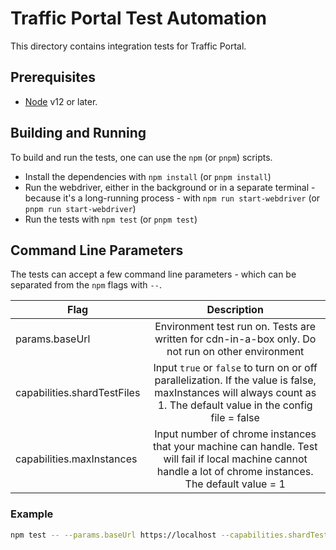 <!--
    Licensed to the Apache Software Foundation (ASF) under one
    or more contributor license agreements.  See the NOTICE file
    distributed with this work for additional information
    regarding copyright ownership.  The ASF licenses this file
    to you under the Apache License, Version 2.0 (the
    "License"); you may not use this file except in compliance
    with the License.  You may obtain a copy of the License at

      http://www.apache.org/licenses/LICENSE-2.0

    Unless required by applicable law or agreed to in writing,
    software distributed under the License is distributed on an
    "AS IS" BASIS, WITHOUT WARRANTIES OR CONDITIONS OF ANY
    KIND, either express or implied.  See the License for the
    specific language governing permissions and limitations
    under the License.
-->
# Traffic Portal Test Automation
This directory contains integration tests for Traffic Portal.

## Prerequisites
* [Node](https://nodejs.org) v12 or later.

## Building and Running
To build and run the tests, one can use the `npm` (or `pnpm`) scripts.

* Install the dependencies with `npm install` (or `pnpm install`)
* Run the webdriver, either in the background or in a separate terminal -
	because it's a long-running process - with `npm run start-webdriver` (or
	`pnpm run start-webdriver`)
* Run the tests with `npm test` (or `pnpm test`)

## Command Line Parameters
The tests can accept a few command line parameters - which can be separated
from the `npm` flags with `--`.

| Flag                            | Description                                                                                          |
| ------------------------------- | :--------------------------------------------------------------------------------------------------: |
| params.baseUrl                  | Environment test run on. Tests are written for cdn-in-a-box only. Do not run on other environment                                   |
| capabilities.shardTestFiles     | Input `true` or `false` to turn on or off parallelization. If the value is false, maxInstances will always count as 1. The default value in the config file = false                            |
| capabilities.maxInstances       | Input number of chrome instances that your machine can handle. Test will fail if local machine cannot handle a lot of chrome instances. The default value = 1    |

### Example
```bash
npm test -- --params.baseUrl https://localhost --capabilities.shardTestFiles true
```
